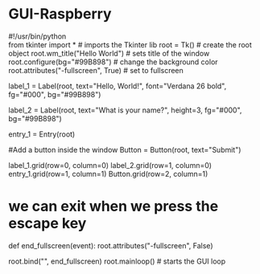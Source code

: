 # GUI-Raspberry
#!/usr/bin/python	
from tkinter import * 			# imports the Tkinter lib
root = Tk()				# create the root object
root.wm_title("Hello World")		# sets title of the window
root.configure(bg="#99B898")		# change the background color 
root.attributes("-fullscreen", True) 	# set to fullscreen


label_1 = Label(root, text="Hello, World!", font="Verdana 26 bold",
			fg="#000",
			bg="#99B898")

label_2 = Label(root, text="What is your name?",  height=3,
			fg="#000",
			bg="#99B898")

entry_1 = Entry(root)

#Add a button inside the window
Button = Button(root, text="Submit")


label_1.grid(row=0, column=0)
label_2.grid(row=1, column=0)
entry_1.grid(row=1, column=1) 
Button.grid(row=2, column=1)

# we can exit when we press the escape key
def end_fullscreen(event):
	root.attributes("-fullscreen", False)



root.bind("<Escape>", end_fullscreen)
root.mainloop()				# starts the GUI loop
